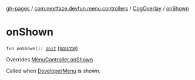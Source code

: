 [gh-pages](../../index.md) / [com.nextfaze.devfun.menu.controllers](../index.md) / [CogOverlay](index.md) / [onShown](.)

# onShown

`fun onShown(): `[`Unit`](https://kotlinlang.org/api/latest/jvm/stdlib/kotlin/-unit/index.html) [(source)](https://github.com/NextFaze/dev-fun/tree/master/devfun-menu/src/main/java/com/nextfaze/devfun/menu/controllers/Cog.kt#L145)

Overrides [MenuController.onShown](../../com.nextfaze.devfun.menu/-menu-controller/on-shown.md)

Called when [DeveloperMenu](../../com.nextfaze.devfun.menu/-developer-menu/index.md) is shown.


